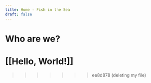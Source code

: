 ```yaml
---
title: Home - Fish in the Sea
draft: false
---
```


# Who are we?

[[Hello, World!]]
=======
>>>>>>> ee8d878 (deleting my file)
